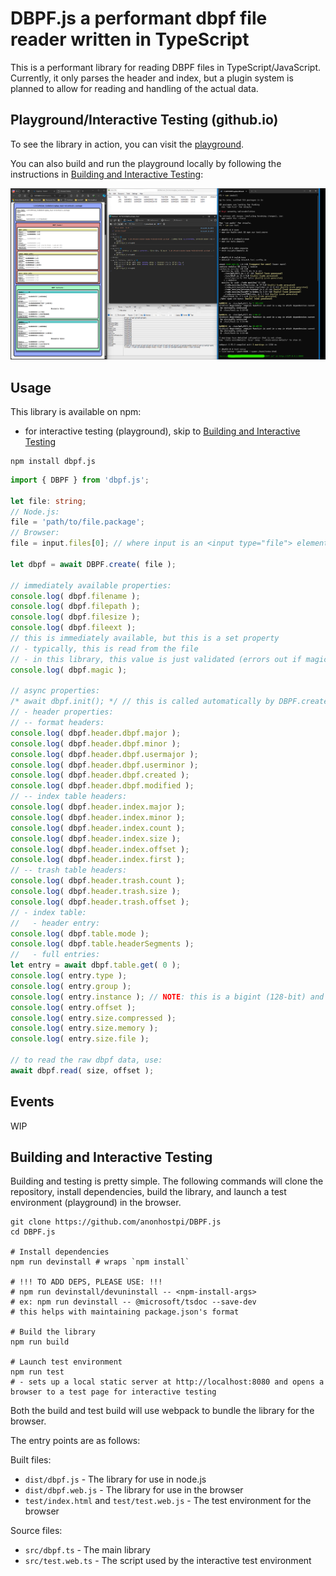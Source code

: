 # DBPF.js a performant dbpf file reader written in TypeScript

This is a performant library for reading DBPF files in TypeScript/JavaScript. Currently, it only parses the header and index, but a plugin system is planned to allow for reading and handling of the actual data.

## Playground/Interactive Testing (github.io)

To see the library in action, you can visit the [playground](https://anonhostpi.github.io/DBPF.js/).

You can also build and run the playground locally by following the instructions in [Building and Interactive Testing](#building-and-interactive-testing):

![DBPF.js test environment](https://github.com/anonhostpi/DBPF.js/blob/main/docs/test.png)

## Usage

This library is available on npm:
- for interactive testing (playground), skip to [Building and Interactive Testing](#building-and-interactive-testing)

```pwsh
npm install dbpf.js
```

```typescript
import { DBPF } from 'dbpf.js';

let file: string;
// Node.js:
file = 'path/to/file.package';
// Browser:
file = input.files[0]; // where input is an <input type="file"> element

let dbpf = await DBPF.create( file );

// immediately available properties:
console.log( dbpf.filename );
console.log( dbpf.filepath );
console.log( dbpf.filesize );
console.log( dbpf.fileext );
// this is immediately available, but this is a set property
// - typically, this is read from the file
// - in this library, this value is just validated (errors out if magic number mismatches)
console.log( dbpf.magic );

// async properties:
/* await dbpf.init(); */ // this is called automatically by DBPF.create
// - header properties:
// -- format headers:
console.log( dbpf.header.dbpf.major );
console.log( dbpf.header.dbpf.minor );
console.log( dbpf.header.dbpf.usermajor );
console.log( dbpf.header.dbpf.userminor );
console.log( dbpf.header.dbpf.created );
console.log( dbpf.header.dbpf.modified );
// -- index table headers:
console.log( dbpf.header.index.major );
console.log( dbpf.header.index.minor );
console.log( dbpf.header.index.count );
console.log( dbpf.header.index.size );
console.log( dbpf.header.index.offset );
console.log( dbpf.header.index.first );
// -- trash table headers:
console.log( dbpf.header.trash.count );
console.log( dbpf.header.trash.size );
console.log( dbpf.header.trash.offset );
// - index table:
//   - header entry:
console.log( dbpf.table.mode );
console.log( dbpf.table.headerSegments );
//   - full entries:
let entry = await dbpf.table.get( 0 );
console.log( entry.type );
console.log( entry.group );
console.log( entry.instance ); // NOTE: this is a bigint (128-bit) and not a number (64-bit)
console.log( entry.offset );
console.log( entry.size.compressed );
console.log( entry.size.memory );
console.log( entry.size.file );

// to read the raw dbpf data, use:
await dbpf.read( size, offset );

```

## Events

WIP

## Building and Interactive Testing

Building and testing is pretty simple. The following commands will clone the repository, install dependencies, build the library, and launch a test environment (playground) in the browser.

```pwsh
git clone https://github.com/anonhostpi/DBPF.js
cd DBPF.js

# Install dependencies
npm run devinstall # wraps `npm install`

# !!! TO ADD DEPS, PLEASE USE: !!!
# npm run devinstall/devuninstall -- <npm-install-args>
# ex: npm run devinstall -- @microsoft/tsdoc --save-dev
# this helps with maintaining package.json's format

# Build the library
npm run build

# Launch test environment
npm run test
# - sets up a local static server at http://localhost:8080 and opens a browser to a test page for interactive testing
```

Both the build and test build will use webpack to bundle the library for the browser.

The entry points are as follows:

Built files:
- `dist/dbpf.js` - The library for use in node.js
- `dist/dbpf.web.js` - The library for use in the browser
- `test/index.html` and `test/test.web.js` - The test environment for the browser

Source files:
- `src/dbpf.ts` - The main library
- `src/test.web.ts` - The script used by the interactive test environment